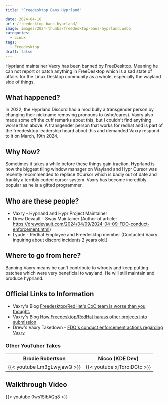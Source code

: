 ```yaml
---
title: "Freedesktop Bans Hyprland"

date: 2024-04-10
url: /freedesktop-bans-hyprland/
image: images/2024-thumbs/freedesktop-bans-hyprland.webp
categories:
  - Linux
tags:
  - Freedesktop
draft: false
---
```

Hyprland maintainer Vaxry has been banned by FreeDesktop. Meaning he can not report or patch anything in FreeDesktop which is a sad state of affairs for the Linux Desktop community as a whole, especially the wayland side of things. 
<!--more-->

## What happened?

In 2022, the Hyprland Discord had a mod bully a transgender person by changing their nickname removing pronouns to (who/cares). Vaxry also made some off the cuff remarks about this, but I couldn't find anything worse than above. A transgender person that works for redhat and is part of the freedesktop leadership heard about this and demanded Vaxry respond to it on March, 19th 2024. 

## Why Now?

Sometimes it takes a while before these things gain traction. Hyprland is now the biggest tiling window manager on Wayland and Hypr Cursor was recently recommended to replace XCursor which is badly out of date and frankly a terribly coded cursor system. Vaxry has become incredibly popular as he is a gifted programmer.

## Who are these people?

- Vaxry - Hyprland and Hypr Project Maintainer
- Drew Devault - Sway Maintainer (Author of article: https://drewdevault.com/2024/04/09/2024-04-09-FDO-conduct-enforcement.html)
- Lyude - Redhat Employee and Freedesktop member (Contacted Vaxry inquiring about discord incidents 2 years old.)

## Where to go from here?

Banning Vaxry means he can't contribute to wlroots and keep putting patches which were very beneficial to wayland. He will still maintain and produce hyprland. 

## Official Links to Information

- Vaxry's Blog [Freedesktop/RedHat's CoC team is worse than you thought.](https://blog.vaxry.net/articles/2024-fdo-and-redhat2)
- Vaxry's Blog [How Freedesktop/RedHat harass other projects into submission](https://blog.vaxry.net/articles/2024-fdo-and-redhat)
- Drew's Vaxry Takedown - [FDO's conduct enforcement actions regarding Vaxry](https://drewdevault.com/2024/04/09/2024-04-09-FDO-conduct-enforcement.html)

### Other YouTuber Takes

| Brodie Robertson | Nicco (KDE Dev) |
|---------|---------|
| {{< youtube Lm3gLwyjawQ >}} | {{< youtube xjTdroiDCtc >}} |
## Walkthrough Video

{{< youtube 0ws1SIbAQq8 >}}
